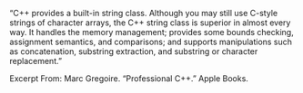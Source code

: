 “C++ provides a built-in string class. Although you may still use C-style strings of character arrays, the C++ string class is superior in almost every way. It handles the memory management; provides some bounds checking, assignment semantics, and comparisons; and supports manipulations such as concatenation, substring extraction, and substring or character replacement.”

Excerpt From: Marc Gregoire. “Professional C++.” Apple Books. 
